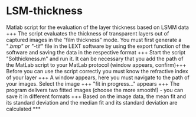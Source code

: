 # LSM-thickness
Matlab script for the evaluation of the layer thickness based on LSMM data +++ 
The script evaluates the thickness of transparent layers out of captured images in the "film thickness" mode. You must first generate a "*.bmp" or "*-tif" file in the LEXT software by using the export function of the software and saving the data in the respective format +++ 
Start the script "Solthickness.m" and run it. It can be necessary that you add the path of the MatLab script to your MatLab protocol (window appears, confirm)+++ 
Before you can use the script correctly you must know the refractive index of your layer +++ 
A window appears, here you must navigate to the path of your images. Select the image +++ 
"fit in progress..." appears +++ 
The program delivers two fitted images (choose the more smooth!) - you can save it in different formats +++ 
Based on the image data, the mean fit and its standard deviation and the median fit and its standard deviation are calculated ***
